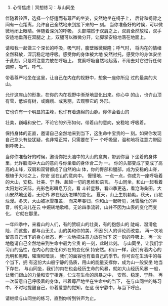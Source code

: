 01. 心情焦虑｜冥想练习：与山同坐 
 
伴随着铃声，选择一个舒适而有尊严的坐姿，安然地坐在椅子上，
后背和椅背之间有一点距离，允许自己全然地来到接下来的一
刻。 
当你准备好的时候，可以微微地闭上眼晴。伴随着深沉的呼吸，
头部端然于双肩之上，双肩全然放松，双手安适地垂落在双腿之
上，双腿可以微微分开，让脚掌安稳地落在地面上。 
 
请和我一起做三个深长的呼吸，吸气时，腹壁微微膨隆；呼气时，
将内在的情绪全然释放，深沉稳定地呼吸。感受你的身体被大地
安然衬托，感受你的身体安坐于此刻。只是将注意力放在呼吸上，
觉察呼吸自然地起落，不用去对它进行任何调整，吸气，呼气。 
 
带着尊严地坐在这里，让自己在内在的视野中，想象一座你所见
过的最美的大山。 
 
允许这座山的形象，在你的内在视野中渐渐地显化出来。你心中
的山，也许山顶有雪，低坡有树，或巍峨、或秀丽，去观察它的
外形。 
 
它也许有一个明显的主峰，也许有着连绵的山脉。你体会着山的


壮美，巍峨和安伫，不论它的外形如何，带着山的意向，安稳地
呼吸着。 
 
保持身体的正直，邀请自己全然地来到当下，这生命中宝贵的一
刻。如果你发现自己念头有些犹疑，也非常正常，只需要在下一
个呼吸里，温和地将注意力带回到呼吸上。 
 
当你你准备好的时候，邀请你把头脑中的大山的意向，带到你当
下坐着的身体里，允许脑海中大山的意向与你坐着的身体合二为
一。 
你的头部变成了变成了高高的山峰，双肩和双臂都成了自然的山
体，你的臀部和腿部，成为安稳的山脊，根植于大地之上，你安
坐在山的意向中。 
慢慢地，一点一点，你成为一座呼吸着的大山，安稳、壮美、宁
静、超越一切的思维和语言。 
与山同坐，和山一起看着太阳划过天际，光影色彩瞬息万变，看
斗转星移，看四季更迭，看沧海桑田。大山安然地坐着，无论外
界在经历怎样的变化。 
夏天，山上生机勃勃。秋天，山花烂漫。冬天，大山被冰雪覆盖，
而来年春归，你和山一起听见，冰雪融化的声音，听见鸟儿在云
中婉转地歌唱。无论四季流转，山并不因为山表的变化而变化，
它就在那里。 


一年四季中，来看山的人们，有的赞叹山的壮美，有的抱怨山的
陡峭、湿滑危险，而这些，都与山无关。山的美和你的美，不因
别人的评论而改变。 
再一次地留意自己当下的身心状态，再一次地把注意力放在当下
这一刻的呼吸上，再一次地邀请自己全然地来到生命中最为宝贵
的一刻，此时此刻。 
与山同坐，让我们学习山的品性，在内心的变化和外在的变化保
持安然。和山一样，我们有着内心的光明和黑暗，璀璨和暗淡，
我们的面容也有着自己的季节。你可否在生活中的每个当下，拥
有这份大山般宁静的品质，用山的能量支撑你，成为山一般安坐
地当下存在。 
与山同坐，我们的内在也会经历生命的风暴，就如大山经历风暴
一般，让我们跟山的力量和安宁相连，伫立在生命的风暴之中，
安然、稳定、宁静。 
再一次留意自己呼吸着的身体，带着尊严地坐在生命中的当下，
在与山同坐的练习中，不时地提醒自己，带着爱意的觉知，在这
份宁静中，与当下呼应。 
 
请继续与山同坐的练习，直到你听到铃声为止。 
 
 


